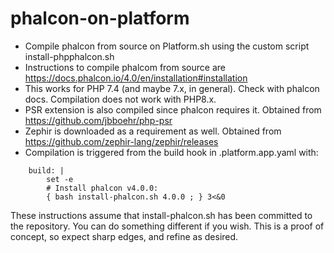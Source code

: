 # phalcon-on-platform
- Compile phalcon from source on Platform.sh using the custom script install-phpphalcon.sh
- Instructions to compile phalcom from source are https://docs.phalcon.io/4.0/en/installation#installation
- This works for PHP 7.4 (and maybe 7.x, in general). Check with phalcon docs. Compilation does not work with PHP8.x.
- PSR extension is also compiled since phalcon requires it. Obtained from https://github.com/jbboehr/php-psr
- Zephir is downloaded as a requirement as well. Obtained from https://github.com/zephir-lang/zephir/releases
- Compilation is triggered from the build hook in .platform.app.yaml with:
```
    build: |
        set -e
        # Install phalcon v4.0.0:
        { bash install-phalcon.sh 4.0.0 ; } 3<&0
```
These instructions assume that install-phalcon.sh has been committed to the repository.
You can do something different if you wish. This is a proof of concept, so expect sharp edges, and refine as desired.

